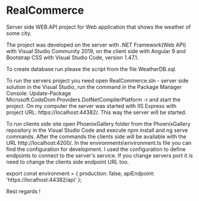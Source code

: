 # RealCommerce
Server side WEB.API project for Web application that shows the weather of some city.

The project was developed on the server with .NET Framework(Web API) with Visual Studio Community 2019, on the client side with Angular 9 and Bootstrap CSS with Visual Studio Code,
version 1.47.1.

To create database run please the script from the file WeatherDB.sql.

To run the servers project you need open RealCommerce.sln - server side solution in the Visual Studio, run the command in the Package Manager Console: Update-Package Microsoft.CodeDom.Providers.DotNetCompilerPlatform -r and start the project. 
On my computer the server was started with IIS Express with project URL: https://localhost:44382/. This way the server will be started.

To run clients side site open PhoenixGallery folder from the PhoenixGallery repository in the Visual Studio Code and execute npm install and ng serve commands.
After the commands the clients side will be available with the URL http://localhost:4200/. In the environments\environment.ts file you can find the configuration for development.
I used the configuration to define endpoints to connect to the server's service. If you change servers port it is need to change the clients side endpoint URL too.

export const environment = {
  production: false,
  apiEndpoint: 'https://localhost:44382/api'
};

Best regards !
